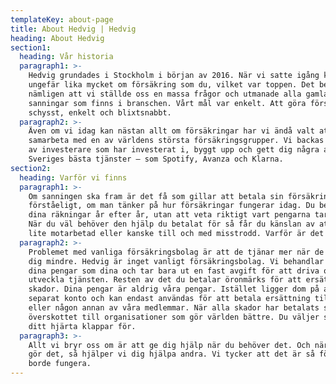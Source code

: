 ```yaml
---
templateKey: about-page
title: About Hedvig | Hedvig
heading: About Hedvig
section1:
  heading: Vår historia
  paragraph1: >-
    Hedvig grundades i Stockholm i början av 2016. När vi satte igång kunde vi
    ungefär lika mycket om försäkring som du, vilket var toppen. Det betydde
    nämligen att vi ställde oss en massa frågor och utmanade alla gamla
    sanningar som finns i branschen. Vårt mål var enkelt. Att göra försäkring
    schysst, enkelt och blixtsnabbt.
  paragraph2: >-
    Även om vi idag kan nästan allt om försäkringar har vi ändå valt att
    samarbeta med en av världens största försäkringsgrupper. Vi backas dessutom
    av investerare som har investerat i, byggt upp och gett dig några av
    Sveriges bästa tjänster – som Spotify, Avanza och Klarna.
section2:
  heading: Varför vi finns
  paragraph1: >-
    Om sanningen ska fram är det få som gillar att betala sin försäkring. Fullt
    förståeligt, om man tänker på hur försäkringar fungerar idag. Du betalar
    dina räkningar år efter år, utan att veta riktigt vart pengarna tar vägen.
    När du väl behöver den hjälp du betalat för så får du känslan av att bli
    lite motarbetad eller kanske till och med misstrodd. Varför är det så?
  paragraph2: >-
    Problemet med vanliga försäkringsbolag är att de tjänar mer när de betalar
    dig mindre. Hedvig är inget vanligt försäkringsbolag. Vi behandlar nämligen
    dina pengar som dina och tar bara ut en fast avgift för att driva och
    utveckla tjänsten. Resten av det du betalar öronmärks för att ersätta
    skador. Dina pengar är aldrig våra pengar. Istället ligger dom på att
    separat konto och kan endast användas för att betala ersättning till dig
    eller någon annan av våra medlemmar. När alla skador har betalats skänks
    överskottet till organisationer som gör världen bättre. Du väljer själv vad
    ditt hjärta klappar för.
  paragraph3: >-
    Allt vi bryr oss om är att ge dig hjälp när du behöver det. Och när du inte
    gör det, så hjälper vi dig hjälpa andra. Vi tycker att det är så försäkring
    borde fungera.
---
```


